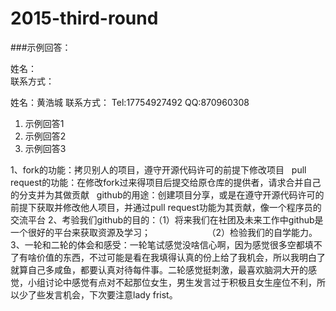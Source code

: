 
# 2015-third-round

###示例回答：

姓名：  
联系方式：  

姓名：黄浩城
联系方式： Tel:17754927492 QQ:870960308

1. 示例回答1  
2. 示例回答2  
3. 示例回答3

1、fork的功能：拷贝别人的项目，遵守开源代码许可的前提下修改项目
   pull request的功能：在修改fork过来得项目后提交给原仓库的提供者，请求合并自己的分支并为其做贡献
   github的用途：创建项目分享，或是在遵守开源代码许可的前提下获取并修改他人项目，并通过pull request功能为其贡献，像一个程序员的交流平台
2、考验我们github的目的：（1）将来我们在社团及未来工作中github是一个很好的平台来获取资源及学习；
                       （2）检验我们的自学能力。
3、一轮和二轮的体会和感受：一轮笔试感觉没啥信心啊，因为感觉很多空都填不了有啥价值的东西，不过可能是看在我填得认真的份上给了我机会，所以我明白了就算自己多咸鱼，都要认真对待每件事。二轮感觉挺刺激，最喜欢脑洞大开的感觉，小组讨论中感觉有点对不起那位女生，男生发言过于积极且女生座位不利，所以少了些发言机会，下次要注意lady frist。
